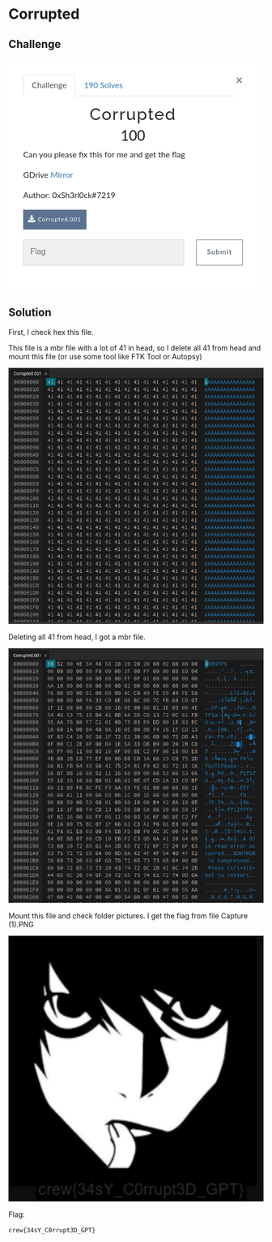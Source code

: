 # Corrupted
## Challenge
![Challenge](https://github.com/TwentySick/CTF/blob/be8f87f8d96ba7fe40b9e412ca37120bb34773b3/2022/Crew%20CTF/forensics/corrupted/images/challenge.png)
## Solution
First, I check hex this file.

This file is a mbr file with a lot of 41 in head, so I delete all 41 from head and mount this file (or use some tool like FTK Tool or Autopsy)

![Before](https://github.com/TwentySick/CTF/blob/be8f87f8d96ba7fe40b9e412ca37120bb34773b3/2022/Crew%20CTF/forensics/corrupted/images/before.png)

Deleting all 41 from head, I got a mbr file. 

![After](https://github.com/TwentySick/CTF/blob/be8f87f8d96ba7fe40b9e412ca37120bb34773b3/2022/Crew%20CTF/forensics/corrupted/images/after.png)

Mount this file and check folder pictures. I get the flag from file Capture (1).PNG

![solved](https://github.com/TwentySick/CTF/blob/be8f87f8d96ba7fe40b9e412ca37120bb34773b3/2022/Crew%20CTF/forensics/corrupted/images/solved.png)

Flag:
```
crew{34sY_C0rrupt3D_GPT}
```

